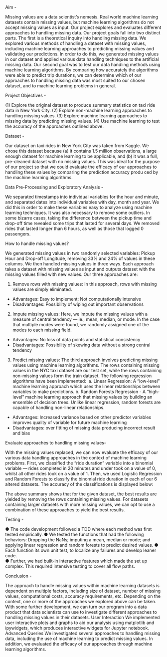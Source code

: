 Aim - 

Missing values are a data scientist’s nemesis. Real world machine learning datasets contain missing values, but machine learning algorithms do not accept missing values as input. Our project explores and evaluates different approaches to handling missing data. 
Our project goals fall into two distinct parts. The first is a theoretical inquiry into handling missing data. We explored various methods of handling a dataset with missing values, including machine learning approaches to predicting missing values and validating our predictions. In order to do this, we generated missing values in our dataset and applied various data handling techniques to the artificial missing data.
Our second goal was to test our data handling methods using machine learning algorithms. By comparing how accurately the algorithms were able to predict trip durations, we can determine which of our approaches to handling missing data was most suited to our chosen dataset, and to machine learning problems in general. 

Project Objectives -  

(1) Explore the original dataset to produce summary statistics on taxi ride data in New York City. 
(2) Explore non-machine learning approaches to handling missing values. 
(3) Explore machine learning approaches to missing data by predicting missing values. 
(4) Use machine learning to test the accuracy of the approaches outlined above. 

Dataset -

Our dataset on taxi rides in New York City was taken from Kaggle. We chose this dataset because (a) it contains 1.5 million observations, a large enough dataset for machine learning to be applicable, and (b) it was a full, pre-cleaned dataset with no missing values. This was ideal for the purpose of our project so that we could evaluate the efficacy of our approaches to handling these values by comparing the prediction accuracy produ ced by the machine learning algorithms. 

Data Pre-Processing and Exploratory Analysis -

We separated timestamps into individual variables for the hour and minute, and separated dates into individual variables with day, month and year. We did this in order to make these variables easy to analyze using machine learning techniques. 
It was also necessary to remove some outliers. In some bizarre cases, taking the difference between the pickup time and drop-off time revealed some trips that lasted for several days. We removed rides that lasted longer than 6 hours, as well as those that logged 0 passengers.  
                                  
How to handle missing values? 

We generated missing values in two randomly selected variables: Pickup Hour and Drop-off Longitude, removing 33% and 24% of values in these columns. We then handled missing values in three ways. Each approach takes a dataset with missing values as input and outputs dataset with the missing values filled with new values. Our three approaches are: 
1. Remove rows with missing values: In this approach, rows with missing values are simply eliminated. 
- Advantages:  Easy to implement; Not computationally intensive 
- Disadvantages: Possibility of wiping out important observations 
2. Impute missing values: Here, we impute the missing values with a measure of central tendency — ie., mean, median, or mode.  In the case that multiple modes were found, we randomly assigned one of the modes to each missing field. 
- Advantages: No loss of data points and statistical consistency 
- Disadvantages: Possibility of skewing data without a strong central tendency
3. Predict missing values: The third approach involves predicting missing values using machine learning algorithms. The rows containing missing values in the NYC taxi dataset are our test set, while the rows containing non-missing values form the train dataset. The following regression algorithms have been implemented: 
  a. Linear Regression: A “low-level” machine learning approach which uses the linear relationships between variables to make predictions. 
  b. Random Forests Regression - A “high-level” machine learning approach that missing values by building an ensemble of decision trees. Unlike linear regression, random forests are capable of handling non-linear relationships.  
- Advantages: Increased variance based on other predictor variables improves quality of variable for future machine learning
- Disadvantages: over fitting of missing data producing incorrect result and bias

Evaluate approaches to handling missing values-

With the missing values replaced, we can now evaluate the efficacy of our various data handling approaches in the context of machine learning problems. First, we classified the “ride duration” variable into a binomial variable — rides completed in 20 minutes and under took on a value of 0, whilst all other rides took on a value of 1. Then, we used Logistic Regression and Random Forests to classify the binomial ride duration in each of our 6 altered datasets. The accuracy of the classifications is displayed below: 
                           
The above summary shows that for the given dataset, the best results are yielded by removing the rows containing missing values. For datasets containing larger datasets with more missing values, we can opt to use a combination of these approaches to yield the best results. 

Testing -

● The code development followed a TDD where each method was first tested empirically. 
● We tested the functions that had the following behaviors: Dropping the NaNs; imputing a mean, median or mode; and applying linear regression and random forests to predict desired values.
● Each function its own unit test, to localize any failures and develop leaner code.  
● Further, we had built-in interactive features which made the set up complex. This required intensive testing to cover all flow paths. 

Conclusion - 

The approach to handle missing values within machine learning datasets is dependent on multiple factors, including size of dataset, number of missing values, computational costs, accuracy requirements, etc. Depending on the context, one or more of the approaches we explored above can be taken. With some further development, we can turn our program into a data product that data scientists can use to investigate different approaches to handling missing values in their datasets. 
User Interaction We implemented user interactive plots and graphs to aid our analysis using matplotlib and ipywidgets, which produces interactive widgets for Jupyter notebook. 
Advanced Queries We investigated several approaches to handling missing data, including the use of machine learning to predict missing values. In addition, we evaluated the efficacy of our approaches through machine learning algorithms. 
